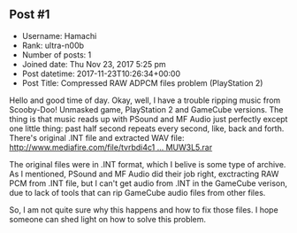 ## Post #1
- Username: Hamachi
- Rank: ultra-n00b
- Number of posts: 1
- Joined date: Thu Nov 23, 2017 5:25 pm
- Post datetime: 2017-11-23T10:26:34+00:00
- Post Title: Compressed RAW ADPCM files problem (PlayStation 2)

Hello and good time of day.
Okay, well, I have a trouble ripping music from Scooby-Doo! Unmasked game, PlayStation 2 and GameCube versions.
The thing is that music reads up with PSound and MF Audio just perfectly except one little thing: past half second repeats  every second, like, back and forth. There's original .INT file and extracted WAV file: [http://www.mediafire.com/file/tvrbdi4c1 ... MUW3L5.rar](http://www.mediafire.com/file/tvrbdi4c1mzq3z6/MUW3L5.rar)

The original files were in .INT format, which I belive is some type of archive. As I mentioned, PSound and MF Audio did their job right, exctracting RAW PCM from .INT file, but I can't get audio from .INT in the GameCube verison, due to lack of tools that can rip GameCube audio files from other files.

So, I am not quite sure why this happens and how to fix those files. I hope someone can shed light on how to solve this problem.
